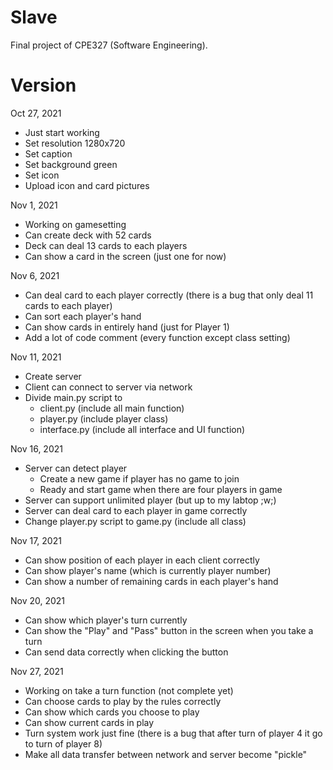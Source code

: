 # Slave
Final project of CPE327 (Software Engineering).

# Version
Oct 27, 2021
  - Just start working
  - Set resolution 1280x720
  - Set caption
  - Set background green
  - Set icon
  - Upload icon and card pictures

Nov 1, 2021
  - Working on gamesetting
  - Can create deck with 52 cards
  - Deck can deal 13 cards to each players
  - Can show a card in the screen (just one for now)

Nov 6, 2021
  - Can deal card to each player correctly (there is a bug that only deal 11 cards to each player)
  - Can sort each player's hand
  - Can show cards in entirely hand (just for Player 1)
  - Add a lot of code comment (every function except class setting)

Nov 11, 2021
  - Create server
  - Client can connect to server via network
  - Divide main.py script to
      - client.py (include all main function)
      - player.py (include player class)
      - interface.py (include all interface and UI function)

Nov 16, 2021
  - Server can detect player
      - Create a new game if player has no game to join
      - Ready and start game when there are four players in game
  - Server can support unlimited player (but up to my labtop ;w;)
  - Server can deal card to each player in game correctly
  - Change player.py script to game.py (include all class)

Nov 17, 2021
  - Can show position of each player in each client correctly
  - Can show player's name (which is currently player number)
  - Can show a number of remaining cards in each player's hand

Nov 20, 2021
  - Can show which player's turn currently
  - Can show the "Play" and "Pass" button in the screen when you take a turn
  - Can send data correctly when clicking the button

Nov 27, 2021
  - Working on take a turn function (not complete yet)
  - Can choose cards to play by the rules correctly
  - Can show which cards you choose to play
  - Can show current cards in play
  - Turn system work just fine (there is a bug that after turn of player 4 it go to turn of player 8)
  - Make all data transfer between network and server become "pickle"